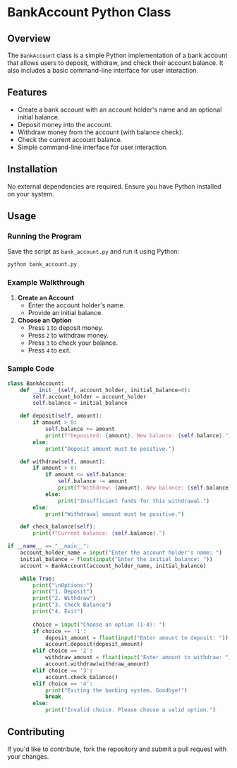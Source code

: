 # BankAccount Python Class

## Overview
The `BankAccount` class is a simple Python implementation of a bank account that allows users to deposit, withdraw, and check their account balance. It also includes a basic command-line interface for user interaction.

## Features
- Create a bank account with an account holder's name and an optional initial balance.
- Deposit money into the account.
- Withdraw money from the account (with balance check).
- Check the current account balance.
- Simple command-line interface for user interaction.

## Installation
No external dependencies are required. Ensure you have Python installed on your system.

## Usage
### Running the Program
Save the script as `bank_account.py` and run it using Python:
```sh
python bank_account.py
```

### Example Walkthrough
1. **Create an Account**
   - Enter the account holder's name.
   - Provide an initial balance.
2. **Choose an Option**
   - Press `1` to deposit money.
   - Press `2` to withdraw money.
   - Press `3` to check your balance.
   - Press `4` to exit.

### Sample Code
```python
class BankAccount:
    def __init__(self, account_holder, initial_balance=0):
        self.account_holder = account_holder
        self.balance = initial_balance

    def deposit(self, amount):
        if amount > 0:
            self.balance += amount
            print(f"Deposited: {amount}. New balance: {self.balance}.")
        else:
            print("Deposit amount must be positive.")

    def withdraw(self, amount):
        if amount > 0:
            if amount <= self.balance:
                self.balance -= amount
                print(f"Withdrew: {amount}. New balance: {self.balance}.")
            else:
                print("Insufficient funds for this withdrawal.")
        else:
            print("Withdrawal amount must be positive.")

    def check_balance(self):
        print(f"Current balance: {self.balance}.")

if __name__ == "__main__":
    account_holder_name = input("Enter the account holder's name: ")
    initial_balance = float(input("Enter the initial balance: "))
    account = BankAccount(account_holder_name, initial_balance)

    while True:
        print("\nOptions:")
        print("1. Deposit")
        print("2. Withdraw")
        print("3. Check Balance")
        print("4. Exit")
        
        choice = input("Choose an option (1-4): ")
        if choice == '1':
            deposit_amount = float(input("Enter amount to deposit: "))
            account.deposit(deposit_amount)
        elif choice == '2':
            withdraw_amount = float(input("Enter amount to withdraw: "))
            account.withdraw(withdraw_amount)
        elif choice == '3':
            account.check_balance()
        elif choice == '4':
            print("Exiting the banking system. Goodbye!")
            break
        else:
            print("Invalid choice. Please choose a valid option.")
```


## Contributing
If you'd like to contribute, fork the repository and submit a pull request with your changes.

